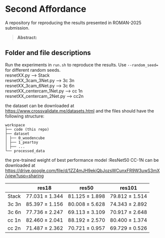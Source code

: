 # Second Affordance
A repository for reproducing the results presented in ROMAN-2025 submission.

> **Abstract:** 

## Folder and file descriptions
Run the experiments in `run.sh` to reproduce the results. Use `--random_seed=` for different random seeds.\
resnetXX.py --> Stack\
resnetXX_3cam_3Net.py --> 3c 3n\
resnetXX_3cam_6Net.py --> 3c 6n\
resnetXX_centercam_1Net.py --> cc 1n\
resnetXX_centercam_2Net.py --> cc2n

the dataset can be downloaded at https://www.crossvalidate.me/datasets.html
and the files should have the following structure: 
```
workspace
├── code (this repo) 
├── dataset 
│ ├── 0_woodencube 
│ ├── 1_peartoy 
│ ├── ... 
└── processed_data 
```

the pre-trained weight of best performance model :ResNet50 CC-1N can be downloaded at https://drive.google.com/file/d/1ZZ4mJH9ekiQbJozsWCunxFR9W3uwS3mX/view?usp=sharing

|      | res18                   | res50                   | res101                  |
|------|-------------------------|-------------------------|-------------------------|
| Stack| 77.031 ± 1.344          | 81.125 ± 1.898          | 79.812 ± 1.514          |
| 3c 3n| 85.397 ± 1.156          | 80.008 ± 5.628          | 74.343 ± 2.892          |
| 3c 6n| 77.736 ± 2.247          | 69.113 ± 3.109          | 70.917 ± 2.648          |
| cc 1n| 82.460 ± 2.041          | 88.192 ± 2.570          | 80.400 ± 1.374          |
| cc 2n| 71.487 ± 2.362          | 70.721 ± 0.957          | 69.729 ± 0.526          |
